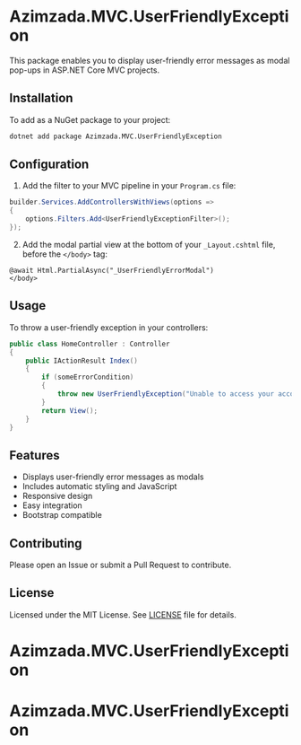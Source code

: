 # Azimzada.MVC.UserFriendlyException

This package enables you to display user-friendly error messages as modal pop-ups in ASP.NET Core MVC projects.

## Installation

To add as a NuGet package to your project:

```bash
dotnet add package Azimzada.MVC.UserFriendlyException
```

## Configuration

1. Add the filter to your MVC pipeline in your `Program.cs` file:

```csharp
builder.Services.AddControllersWithViews(options =>
{
    options.Filters.Add<UserFriendlyExceptionFilter>();
});
```

2. Add the modal partial view at the bottom of your `_Layout.cshtml` file, before the `</body>` tag:

```cshtml
@await Html.PartialAsync("_UserFriendlyErrorModal")
</body>
```

## Usage

To throw a user-friendly exception in your controllers:

```csharp
public class HomeController : Controller
{
    public IActionResult Index()
    {
        if (someErrorCondition)
        {
            throw new UserFriendlyException("Unable to access your account. Please try again later.");
        }
        return View();
    }
}
```

## Features

- Displays user-friendly error messages as modals
- Includes automatic styling and JavaScript
- Responsive design
- Easy integration
- Bootstrap compatible

## Contributing

Please open an Issue or submit a Pull Request to contribute.

## License

Licensed under the MIT License. See [LICENSE](LICENSE) file for details.
# Azimzada.MVC.UserFriendlyException
# Azimzada.MVC.UserFriendlyException
